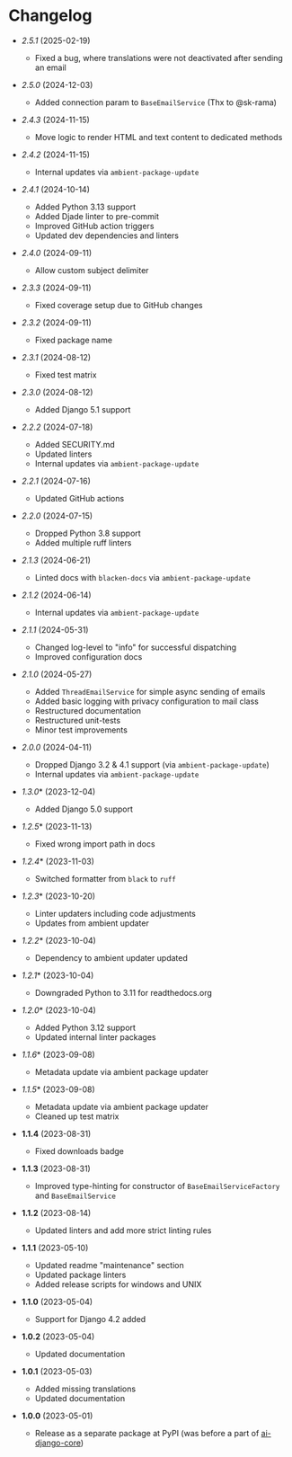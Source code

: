 # Changelog

* *2.5.1* (2025-02-19)
  * Fixed a bug, where translations were not deactivated after sending an email

* *2.5.0* (2024-12-03)
  * Added connection param to `BaseEmailService` (Thx to @sk-rama)

* *2.4.3* (2024-11-15)
  * Move logic to render HTML and text content to dedicated methods

* *2.4.2* (2024-11-15)
  * Internal updates via `ambient-package-update`

* *2.4.1* (2024-10-14)
  * Added Python 3.13 support
  * Added Djade linter to pre-commit
  * Improved GitHub action triggers
  * Updated dev dependencies and linters

* *2.4.0* (2024-09-11)
  * Allow custom subject delimiter

* *2.3.3* (2024-09-11)
  * Fixed coverage setup due to GitHub changes

* *2.3.2* (2024-09-11)
  * Fixed package name

* *2.3.1* (2024-08-12)
  * Fixed test matrix

* *2.3.0* (2024-08-12)
  * Added Django 5.1 support

* *2.2.2* (2024-07-18)
  * Added SECURITY.md
  * Updated linters
  * Internal updates via `ambient-package-update`

* *2.2.1* (2024-07-16)
  * Updated GitHub actions

* *2.2.0* (2024-07-15)
  * Dropped Python 3.8 support
  * Added multiple ruff linters

* *2.1.3* (2024-06-21)
  * Linted docs with `blacken-docs` via `ambient-package-update`

* *2.1.2* (2024-06-14)
  * Internal updates via `ambient-package-update`

* *2.1.1* (2024-05-31)
  * Changed log-level to "info" for successful dispatching
  * Improved configuration docs

* *2.1.0* (2024-05-27)
  * Added `ThreadEmailService` for simple async sending of emails
  * Added basic logging with privacy configuration to mail class
  * Restructured documentation
  * Restructured unit-tests
  * Minor test improvements

* *2.0.0* (2024-04-11)
  * Dropped Django 3.2 & 4.1 support (via `ambient-package-update`)
  * Internal updates via `ambient-package-update`

* *1.3.0** (2023-12-04)
  * Added Django 5.0 support

* *1.2.5** (2023-11-13)
  * Fixed wrong import path in docs

* *1.2.4** (2023-11-03)
  * Switched formatter from `black` to `ruff`

* *1.2.3** (2023-10-20)
  * Linter updaters including code adjustments
  * Updates from ambient updater

* *1.2.2** (2023-10-04)
  * Dependency to ambient updater updated

* *1.2.1** (2023-10-04)
  * Downgraded Python to 3.11 for readthedocs.org

* *1.2.0** (2023-10-04)
  * Added Python 3.12 support
  * Updated internal linter packages

* *1.1.6** (2023-09-08)
  * Metadata update via ambient package updater

* *1.1.5** (2023-09-08)
  * Metadata update via ambient package updater
  * Cleaned up test matrix

* **1.1.4** (2023-08-31)
  * Fixed downloads badge

* **1.1.3** (2023-08-31)
  * Improved type-hinting for constructor of `BaseEmailServiceFactory` and `BaseEmailService`

* **1.1.2** (2023-08-14)
  * Updated linters and add more strict linting rules

* **1.1.1** (2023-05-10)
  * Updated readme "maintenance" section
  * Updated package linters
  * Added release scripts for windows and UNIX

* **1.1.0** (2023-05-04)
  * Support for Django 4.2 added

* **1.0.2** (2023-05-04)
  * Updated documentation

* **1.0.1** (2023-05-03)
  * Added missing translations
  * Updated documentation

* **1.0.0** (2023-05-01)
  * Release as a separate package at PyPI (was before a part of [ai-django-core](https://pypi.org/project/ai-django-core/))
